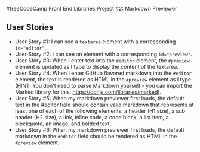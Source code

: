 #freeCodeCamp Front End Libraries Project #2: Markdown Previewer

## User Stories

- User Story #1: I can see a `textarea` element with a corresponding `id="editor"`.
- User Story #2: I can see an element with a corresponding `id="preview"`.
- User Story #3: When I enter text into the `#editor` element, the `#preview` element is updated as I type to display the content of the textarea.
- User Story #4: When I enter GitHub flavored markdown into the `#editor` element, the text is rendered as HTML in the `#preview` element as I type (HINT: You don't need to parse Markdown yourself - you can import the Marked library for this: https://cdnjs.com/libraries/marked).
- User Story #5: When my markdown previewer first loads, the default text in the #editor field should contain valid markdown that represents at least one of each of the following elements: a header (H1 size), a sub header (H2 size), a link, inline code, a code block, a list item, a blockquote, an image, and bolded text.
- User Story #6: When my markdown previewer first loads, the default markdown in the `#editor` field should be rendered as HTML in the `#preview` element.
